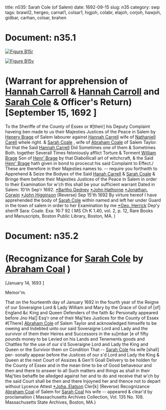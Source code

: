title: n035: Sarah Cole (of Salem)
date: 1692-09-15
slug: n35
category: swp
tags: brawil2, hergeo, carnat1, colsar1, higjoh, colabr, elajoh, corjoh, hawjoh, gidbar, carhan, colsar, brahen




<div markdown class="doc" id="n35.1">

# Document: n35.1



<span markdown class="figure">[![Figure B15r](archives/BPL/gifs/B15A.gif)](archives/BPL/LARGE/B15A.jpg)</span>



<span markdown class="figure">[![Figure B15v](archives/BPL/gifs/B15B.gif)](archives/BPL/LARGE/B15B.jpg)</span>


# (Warrant for apprehension of [Hannah Carroll](/tag/carhan.html) & [Hannah Carroll](/tag/carhan.html) and [Sarah Cole](/tag/colsar1.html) & Officer's Return) [September 15, 1692 ] 

To the Sheriffe of the County of Essex or #[their] his Deputy Complaint  haveing ben made to us their Majesties Justices of the Peace in Salem  by [Henery Brage](/tag/brahen.html) of Salem labourer against [Hannah Carrell](/tag/carhan.html) wife of  [Nathaniell Carell](/tag/carnat1.html) whele right. & [Sarah Coale](/tag/colsar.html) , wife of [Abraham Coale](/tag/colabr.html)  of Salem Taylor. for that the Said [Hannah Carrell](/tag/carhan.html) Did Sometimes  one of them & Sometimes Both. together Severall Times feloniously  afflict Torture & Torment [William Brage](/tag/brawil2.html) Son of [Henr' Brage](/tag/brahen.html) by that  Diabollicall art of witchcraft, & the Said [Henr' Brage](/tag/brahen.html) hath given in  bond to procecut his said Complaint to Effect./ These are therefore  in their Majesties names to. -- require you forthwith to Apprehend  & Seize the Bodyes of the Said [Hanah Carrell](/tag/carhan.html) & [Sarah Coale](/tag/colsar.html) & Bringe  them before their Majesties Justices of the Peace in Salem in order  to their Examination for w'ch this shall be your sufficient warrant
Dated in Salem:  10'th Sep'r 1692.   [*Bartho Gedney](/tag/gidbar.html)  [*John Hathorne](/tag/hawjoh.html)  [*Jonathan. Corwin](/tag/corjoh.html)  [*John Higginson](/tag/higjoh.html) (Reverse)  Sep 15'th 1692 By virture hereof I have apprehended the body of [Sarah Cole](/tag/colsar1.html) within  named and left her under Guard in the town of salem in order to  her Examination by me [*Geo. Herrick](/tag/hergeo.html) Dep'y sheriff Sara: Coale. Exa: 16:7 92 ( MS Ch K 1.40, vol. 2, p. 12, Rare Books and Manuscripts, Boston Public Library, Boston, MA. )

</div>



<div markdown class="doc" id="n35.2">

# Document: n35.2


# (Recognizance for [Sarah Cole](/tag/colsar1.html) by [Abraham Coal](/tag/colabr.html) )

[January 14, 1693 ]

Memor'm. 

That on the fourteenth day of January 1692 in the fourth year  of the Reigne of our Soveraigne Lord & Lady William and Mary  by the Grace of God of [of] England &c King and Queen Defenders  of the faith &c Personally appeared before Jno Ha[] Esq'r one  of their Maj'ties Justices for the County of Essex #[There] [Abraham Cole](/tag/colabr.html) of Salem Taylor and acknowledged himselfe to be oweing and  Indebted unto our said Soveraigne Lord and Lady and the survivor of  them their Heires and Successors in the su[mbar ]e of fifty pounds money  to be Levied on his Lands and Tenements goods and Chattles for the  use of our s'd Soveraigne Lord and Lady the King and Queen or the  Survivor them on Condition That -- [Sarah Cole](/tag/colsar1.html) his wife [shall] per-  sonally appear before the Justices of our s'd Lord and Lady the King  & Queen at the next Court of Assizes & Gen'll Goall Delivery to be  holden for the County of Essex and in the mean time to be of Good  behaveour and then and there to answer to all Such matters and  things as shall in their Maj'ties behaffe be alledged against her and to  do and receive that w'ch by the said Court shall be then and there  Injoyned her and thence not to depart without Lycence
Attest  [*Joha. Elatson](/tag/elajoh.html) Cler[k] (Reverse)  Recognizance [Abraham Coal](/tag/colabr.html) of Salem for [Sarah Coal](/tag/colsar1.html) his wife --  appeared & clear'd by proclamation ( Massachusetts Archives Collection, Vol. 135 No. 108. Massachusetts State Archives, Boston, MA.)

</div>

